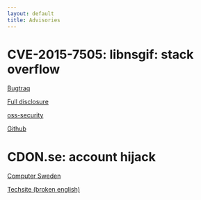 ```yaml
---
layout: default
title: Advisories
---
```


CVE-2015-7505: libnsgif: stack overflow
=======================================
[Bugtraq](http://seclists.org/bugtraq/2015/Dec/83)

[Full disclosure](http://seclists.org/fulldisclosure/2015/Dec/70)

[oss-security](http://www.openwall.com/lists/oss-security/2015/12/16/5)

[Github](https://github.com/dyntopia/advisories/blob/master/002-libnsgif.org)

CDON.se: account hijack
=======================
[Computer Sweden](http://computersweden.idg.se/2.2683/1.646544/cdon-kapa)

[Techsite (broken english)](http://www.techsite.io/p/215563)

